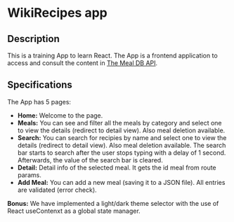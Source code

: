 # WikiRecipes app

## Description
This is a training App to learn React.
The App is a frontend application to access and consult the content in [The Meal DB API](https://themealdb.com/api.php).

## Specifications
The App has 5 pages:
- **Home:** Welcome to the page.
- **Meals:** You can see and filter all the meals by category and select one to view the details (redirect to detail view).  Also meal deletion available.
- **Search:** You can search for recipies by name and select one to view the details (redirect to detail view). Also meal deletion available.
The search bar starts to search after the user stops typing with a delay of 1 second. Afterwards, the value of the search bar is cleared.
- **Detail:** Detail info of the selected meal. It gets the id meal from route params.
- **Add Meal:** You can add a new meal (saving it to a JSON file). All entries are validated (error check).

**Bonus:**  We have implemented a light/dark theme selector with the use of React useContenxt
as a global state manager.
